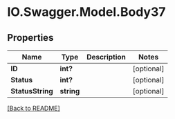# IO.Swagger.Model.Body37
## Properties

Name | Type | Description | Notes
------------ | ------------- | ------------- | -------------
**ID** | **int?** |  | [optional] 
**Status** | **int?** |  | [optional] 
**StatusString** | **string** |  | [optional] 

 [[Back to README]](../README.md)

